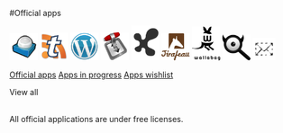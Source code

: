 #Official apps

<img src="/images/roundcube.png" width=50>
<img src="/images/ttrss.png" width=50>
<img src="/images/wordpress.png" width=50>
<img src="/images/transmission.png" width=50>
<img src="/images/jappix.png" width=50>
<img src="/images/logo-jirafeau.jpeg" width=50>
<img src="/images/Logo-wallabag-svg.svg" width=50>
<img src="/images/Searx_logo.svg" width=50>
<img src="/images/rainloop_logo.png" width=40>

<a class="btn btn-lg btn-default disabled" href="/apps_en">Official apps</a> <a class="btn btn-lg btn-default" href="/apps_in_progress_en">Apps in progress</a> <a class="btn btn-lg btn-default" href="/apps_wishlist_en">Apps wishlist</a>

<div class="clearfix" style="margin-bottom: 1em;">
<div class="btn btn-default btn-xs pull-right" data-toggle="collapse" data-target="#app-accordion .collapse">View all</div>
</div>

<div class="panel-group" id="app-accordion"></div>

<script type="text/template" id="app-template">
  <div class="panel panel-default">
    <div class="panel-heading">
      <div class="panel-title">
        <a data-toggle="collapse" data-parent="#app-accordion" href="apps_en/#app_{app_id}">{app_name} <em><small>({app_id})</small></em></a>
      </div>
    </div>
    <div class="panel-collapse collapse app_{app_id}">
      <div class="panel-body">
        <p><strong>Description</strong>: {app_description}</p>
        <p><strong>Last update (UTC)</strong>: {app_update}</p>
        <p><strong>Level</strong>: {app_level}</p>
        <p><strong>Maintainer</strong>: {app_maintainer} <small class="text-muted">({app_mail})</small></p>
        <p><strong>Git repository</strong>: <a href="{app_git}" target="_blank">{app_git}</a> <small class="text-muted">({app_branch})</small></p>
        <a href="#/app_{app_id}" target="_blank" class="btn btn-default">Documentation</a>
    </div>
  </div>
</script>
<br />
<div class="alert alert-info">All official applications are under free licenses.</div>

<script>
function timeConverter(UNIX_timestamp) {
    var a = new Date(UNIX_timestamp*1000);
    var months = ['January','February','March','April','May','June','July','August','September','October','November','December'];
    var year = a.getFullYear();
    var month = months[a.getMonth()];
    var date = a.getDate();
    var hour = a.getHours();
    var min = a.getMinutes();
    if (hour < 10) { hour = '0' + hour; }
    if (min < 10) { min = '0' + min; }
    var time = date+' '+month+' '+year+' at '+hour+':'+min;
    return time;
}

$(document).ready(function () {
  $.getJSON('https://app.yunohost.org/official.json', function(app_list) {
    // Cast as array
    var app_list = $.map(app_list, function(el) { return el; });
    // Sort alpha
    app_list.sort(function(a, b){
      if (a.manifest.id > b.manifest.id) {return 1;}
      else if (a.manifest.id < b.manifest.id) {return -1;}
      return 0;
    });
    $.each(app_list, function(k, infos) {
      app_id = infos.manifest.id;
      html = $('#app-template').html()
             .replace(/{app_id}/g, app_id)
             .replace(/{app_name}/g, infos.manifest.name)
             .replace('{app_description}', infos.manifest.description.en)
             .replace(/{app_git}/g, infos.git.url)
             .replace('{app_branch}', infos.git.branch)
             .replace('{app_level}', infos.level)
             .replace('{app_update}', timeConverter(infos.lastUpdate));

      if (infos.manifest.developer) {
        html = html
          .replace('{app_maintainer}', infos.manifest.developer.name)
          .replace('{app_mail}', infos.manifest.developer.email);
      }

      if (infos.manifest.maintainer) {
        html = html
          .replace('{app_maintainer}', infos.manifest.maintainer.name)
          .replace('{app_mail}', infos.manifest.maintainer.email);
      }

      $('#app-accordion').append(html);
      $('.app_'+ app_id).attr('id', 'app_'+ app_id);
    });
  });
});
</script>
